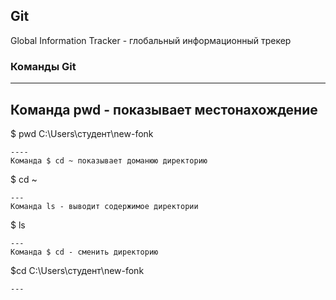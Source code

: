 ## Git

Global Information Tracker - глобальный информационный трекер

### Команды Git
---
Команда pwd - показывает местонахождение 
---
$ pwd
C:\Users\студент\new-fonk
```
----
Команда $ cd ~ показывает доманюю директорию
```
$ cd ~
```
---
Команда ls - выводит содержимое директории
```
$ ls
```
---
Команда $ cd - сменить директорию
```
$cd
C:\Users\студент\new-fonk
```
---

